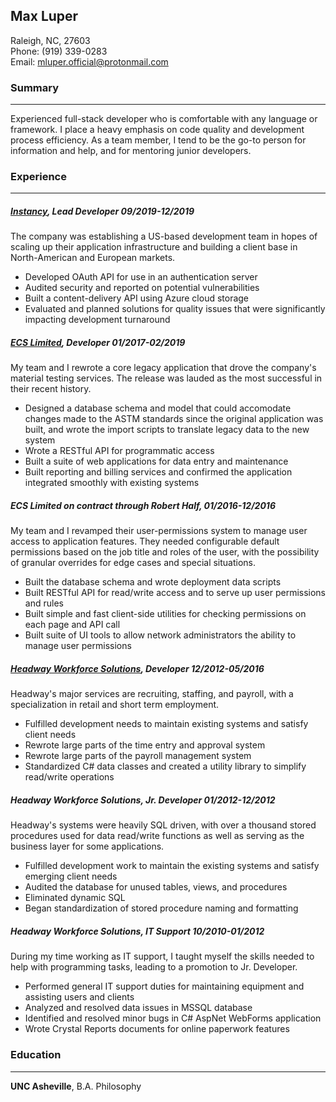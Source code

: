 ## Max Luper 
Raleigh, NC, 27603  
Phone: (919) 339-0283  
Email: <mluper.official@protonmail.com>

### Summary 

---
Experienced full-stack developer who is comfortable with any language or framework. I place a heavy emphasis on code quality and development process efficiency. As a team member, I tend to be the go-to person for information and help, and for mentoring junior developers.  

### Experience

---
##### [Instancy](https://www.instancy.com/), Lead Developer 09/2019-12/2019
The company was establishing a US-based development team in hopes of scaling up their application infrastructure and building a client base in North-American and European markets. 

* Developed OAuth API for use in an authentication server
* Audited security and reported on potential vulnerabilities
* Built a content-delivery API using Azure cloud storage 
* Evaluated and planned solutions for quality issues that were significantly impacting development turnaround

##### [ECS Limited](https://www.ecslimited.com/), Developer 01/2017-02/2019
My team and I rewrote a core legacy application that drove the company's material testing services. The release was lauded as the most successful in their recent history.

* Designed a database schema and model that could accomodate changes made to the ASTM standards since the original application was built, and wrote the import scripts to translate legacy data to the new system
* Wrote a RESTful API for programmatic access
* Built a suite of web applications for data entry and maintenance 
* Built reporting and billing services and confirmed the application integrated smoothly with existing systems

##### ECS Limited on contract through Robert Half, 01/2016-12/2016
My team and I revamped their user-permissions system to manage user access to application features. They needed configurable default permissions based on the job title and roles of the user, with the possibility of granular overrides for edge cases and special situations. 

* Built the database schema and wrote deployment data scripts
* Built RESTful API for read/write access and to serve up user permissions and rules
* Built simple and fast client-side utilities for checking permissions on each page and API call
* Built suite of UI tools to allow network administrators the ability to manage user permissions

##### [Headway Workforce Solutions](https://www.headwaywfs.com/), Developer 12/2012-05/2016
Headway's major services are recruiting, staffing, and payroll, with a specialization in retail and short term employment. 

* Fulfilled development needs to maintain existing systems and satisfy client needs
* Rewrote large parts of the time entry and approval system
* Rewrote large parts of the payroll management system
* Standardized C# data classes and created a utility library to simplify read/write operations

##### Headway Workforce Solutions, Jr. Developer 01/2012-12/2012
Headway's systems were heavily SQL driven, with over a thousand stored procedures used for data read/write functions as well as serving as the business layer for some applications.

* Fulfilled development work to maintain the existing systems and satisfy emerging client needs
* Audited the database for unused tables, views, and procedures
* Eliminated dynamic SQL 
* Began standardization of stored procedure naming and formatting 

##### Headway Workforce Solutions, IT Support 10/2010-01/2012
During my time working as IT support, I taught myself the skills needed to help with programming tasks, leading to a promotion to Jr. Developer. 

* Performed general IT support duties for maintaining equipment and assisting users and clients
* Analyzed and resolved data issues in MSSQL database
* Identified and resolved minor bugs in C# AspNet WebForms application
* Wrote Crystal Reports documents for online paperwork features

### Education

---
**UNC Asheville**, B.A. Philosophy